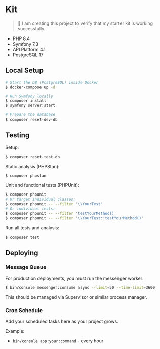 # Kit

> 🚀 I am creating this project to verify that my starter kit is working successfully. 

- PHP 8.4
- Symfony 7.3
- API Platform 4.1
- PostgreSQL 17

## Local Setup

```bash
# Start the DB (PostgreSQL) inside Docker
$ docker-compose up -d

# Run Symfony locally
$ composer install
$ symfony server:start

# Prepare the database
$ composer reset-dev-db
```

## Testing

Setup:

```bash
$ composer reset-test-db
```

Static analysis (PHPStan):

```bash
$ composer phpstan
```

Unit and functional tests (PHPUnit):

```bash
$ composer phpunit
# Or target individual classes:
$ composer phpunit -- --filter '\\YourTest'
# Or individual tests:
$ composer phpunit -- --filter 'testYourMethod()'
$ composer phpunit -- --filter '\\YourTest::testYourMethod()'
```

Run all tests and analysis:

```bash
$ composer test
```

## Deploying

### Message Queue

For production deployments, you must run the messenger worker:

```bash
$ bin/console messenger:consume async --limit=50 --time-limit=3600
```

This should be managed via Supervisor or similar process manager.

### Cron Schedule

Add your scheduled tasks here as your project grows.

Example:
- `bin/console app:your:command` - every hour
